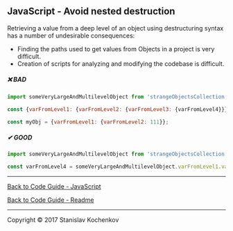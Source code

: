 ## JavaScript - Avoid nested destruction

Retrieving a value from a deep level of an object using destructuring syntax  
has a number of undesirable consequences:

* Finding the paths used to get values from Objects in a project is very difficult.
* Creation of scripts for analyzing and modifying the codebase is difficult.

##### ❌ BAD

```javascript
import someVeryLargeAndMultilevelObject from 'strangeObjectsCollection';

const {varFromLevel1: {varFromLevel2: {varFromLevel3: {varFromLevel4}}}} = someVeryLargeAndMultilevelObject;

const myObj = {varFromLevel1: {varFromLevel2: 111}};
```

##### ✔ GOOD

```javascript
import someVeryLargeAndMultilevelObject from 'strangeObjectsCollection';

const varFromLevel4 = someVeryLargeAndMultilevelObject.varFromLevel1.varFromLevel2.varFromLevel3.varFromLevel4;
```
  
---

[Back to Code Guide - JavaScript](https://github.com/UserBug/codeGuide/tree/v2/docs/javaScript)  
  
[Back to Code Guide - Readme](https://github.com/UserBug/codeGuide/tree/v2)  

---
Copyright © 2017 Stanislav Kochenkov 